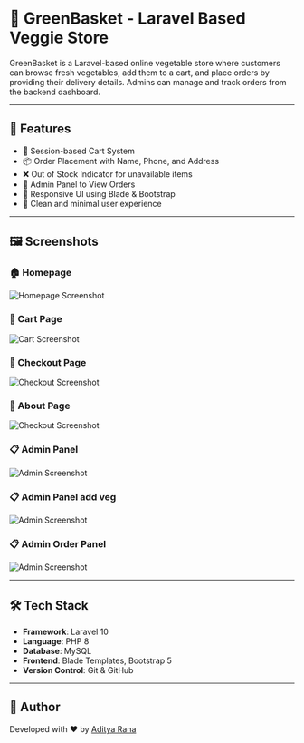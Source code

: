# 🥦 GreenBasket - Laravel Based Veggie Store

GreenBasket is a Laravel-based online vegetable store where customers can browse fresh vegetables, add them to a cart, and place orders by providing their delivery details. Admins can manage and track orders from the backend dashboard.

---

## 🌟 Features

- 🛒 Session-based Cart System  
- 📦 Order Placement with Name, Phone, and Address  
- ❌ Out of Stock Indicator for unavailable items  
- 🔐 Admin Panel to View Orders  
- 📱 Responsive UI using Blade & Bootstrap  
- 💚 Clean and minimal user experience

---

## 🖼️ Screenshots

### 🏠 Homepage

![Homepage Screenshot](public/uploads/homemobile.png)

### 🛒 Cart Page

![Cart Screenshot](public/uploads/cart.png)

### 🧾 Checkout Page

![Checkout Screenshot](public/uploads/checkout.png)

### 🧾 About Page

![Checkout Screenshot](public/uploads/about.png)

### 📋 Admin Panel

![Admin Screenshot](public/uploads/admin.png)

### 📋 Admin Panel add veg

![Admin Screenshot](public/uploads/addveg.png)



### 📋 Admin Order Panel

![Admin Screenshot](public/uploads/order.png)

---

## 🛠️ Tech Stack

- **Framework**: Laravel 10  
- **Language**: PHP 8  
- **Database**: MySQL  
- **Frontend**: Blade Templates, Bootstrap 5  
- **Version Control**: Git & GitHub

---

## 📌 Author

Developed with ❤️ by [Aditya Rana](https://github.com/AdityaRana45)
